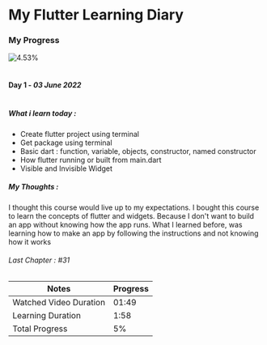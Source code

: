 # My Flutter Learning Diary

### My Progress 
![4.53%](https://progress-bar.dev/5) 
<br/>
<br/>


#### Day 1 - *03 June 2022*
#

#####  What i learn today :
- Create flutter project using terminal
- Get package using terminal
- Basic dart : function, variable, objects, constructor, named constructor
- How flutter running or built from main.dart
- Visible and Invisible Widget

##### My Thoughts :
I thought this course would live up to my expectations. I bought this course to learn the concepts of flutter and widgets. Because I don't want to build an app without knowing how the app runs. What I learned before, was learning how to make an app by following the instructions and not knowing how it works

###### Last Chapter : #31 


| Notes | Progress | 
| ------ | ------   | 
| Watched Video Duration | 01:49  | 
| Learning Duration | 1:58 | 
| Total Progress | 5% | 


